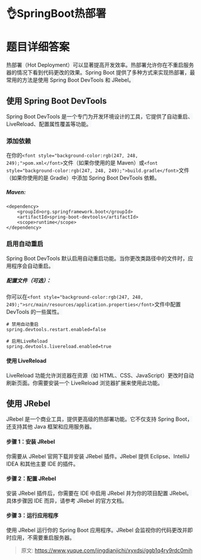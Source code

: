 # 👌SpringBoot热部署

# <font style="background-color:rgb(247, 248, 249);">题目详细答案</font>
<font style="background-color:rgb(247, 248, 249);">热部署（Hot Deployment）可以显著提高开发效率。热部署允许你在不重启服务器的情况下看到代码更改的效果。Spring Boot 提供了多种方式来实现热部署，最常用的方法是使用 Spring Boot DevTools 和 JRebel。</font>

## <font style="background-color:rgb(247, 248, 249);">使用 Spring Boot DevTools</font>
<font style="background-color:rgb(247, 248, 249);">Spring Boot DevTools 是一个专门为开发环境设计的工具，它提供了自动重启、LiveReload、配置属性覆盖等功能。</font>

### <font style="background-color:rgb(247, 248, 249);">添加依赖</font>
<font style="background-color:rgb(247, 248, 249);">在你的</font>`<font style="background-color:rgb(247, 248, 249);">pom.xml</font>`<font style="background-color:rgb(247, 248, 249);">文件（如果你使用的是 Maven）或</font>`<font style="background-color:rgb(247, 248, 249);">build.gradle</font>`<font style="background-color:rgb(247, 248, 249);">文件（如果你使用的是 Gradle）中添加 Spring Boot DevTools 依赖。</font>

##### <font style="background-color:rgb(247, 248, 249);">Maven:</font>
```plain
<dependency>
    <groupId>org.springframework.boot</groupId>
    <artifactId>spring-boot-devtools</artifactId>
    <scope>runtime</scope>
</dependency>
```

### <font style="background-color:rgb(247, 248, 249);">启用自动重启</font>
<font style="background-color:rgb(247, 248, 249);">Spring Boot DevTools 默认启用自动重启功能。当你更改类路径中的文件时，应用程序会自动重启。</font>

##### <font style="background-color:rgb(247, 248, 249);">配置文件（可选）：</font>
<font style="background-color:rgb(247, 248, 249);">你可以在</font>`<font style="background-color:rgb(247, 248, 249);">src/main/resources/application.properties</font>`<font style="background-color:rgb(247, 248, 249);">文件中配置 DevTools 的一些属性。</font>

```plain
# 禁用自动重启
spring.devtools.restart.enabled=false

# 启用LiveReload
spring.devtools.livereload.enabled=true
```

#### <font style="background-color:rgb(247, 248, 249);">使用 LiveReload</font>
<font style="background-color:rgb(247, 248, 249);">LiveReload 功能允许浏览器在资源（如 HTML、CSS、JavaScript）更改时自动刷新页面。你需要安装一个 LiveReload 浏览器扩展来使用此功能。</font>

## <font style="background-color:rgb(247, 248, 249);">使用 JRebel</font>
<font style="background-color:rgb(247, 248, 249);">JRebel 是一个商业工具，提供更高级的热部署功能。它不仅支持 Spring Boot，还支持其他 Java 框架和应用服务器。</font>

#### <font style="background-color:rgb(247, 248, 249);">步骤 1：安装 JRebel</font>
<font style="background-color:rgb(247, 248, 249);">你需要从 JRebel 官网下载并安装 JRebel 插件。JRebel 提供 Eclipse、IntelliJ IDEA 和其他主要 IDE 的插件。</font>

#### <font style="background-color:rgb(247, 248, 249);">步骤 2：配置 JRebel</font>
<font style="background-color:rgb(247, 248, 249);">安装 JRebel 插件后，你需要在 IDE 中启用 JRebel 并为你的项目配置 JRebel。具体步骤因 IDE 而异，请参考 JRebel 的官方文档。</font>

#### <font style="background-color:rgb(247, 248, 249);">步骤 3：运行应用程序</font>
<font style="background-color:rgb(247, 248, 249);">使用 JRebel 运行你的 Spring Boot 应用程序。JRebel 会监视你的代码更改并即时应用，不需要重启服务器。</font>



> 原文: <https://www.yuque.com/jingdianjichi/xyxdsi/ggb1q4ry9rdc0mih>